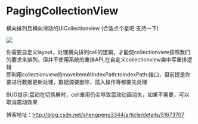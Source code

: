 # PagingCollectionView
横向排列且横向滑动的UICollectionview  (合适点个星吧 支持一下) <br>

![](https://github.com/shengpeng3344/PagingCollectionView/blob/master/PagingCollectionView/showgif.gif)

你需要自定义layout，处理横向排列cell的逻辑，才能使collectionview按照我们的要求来排列，但并不使用系统的重排API,在自定义collectionview类中写重排逻辑 <br>
即利用collectionview的moveItemAtIndexPath:toIndexPath:接口，但前提是你要进行数据更新处理，数据源要删除，插入操作等都要先处理<br>

BUG提示:震动在切换屏时，cell重用仍会导致震动动画消失，如果不需要，可以取消震动效果

博客地址：http://blog.csdn.net/shengpeng3344/article/details/51673707
